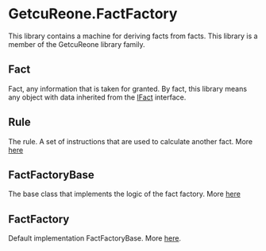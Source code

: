 # GetcuReone.FactFactory

This library contains a machine for deriving facts from facts. This library is a member of the GetcuReone library family.

## Fact

Fact, any information that is taken for granted. By fact, this library means any object with data inherited from the [IFact](FactFactory/FactFactory/Interfaces/IFact.cs) interface.

## Rule

The rule. A set of instructions that are used to calculate another fact. More [here](discription_pages/Rule.md)

## FactFactoryBase

The base class that implements the logic of the fact factory. More [here](discription_pages/FactFactoryBase.md)

## FactFactory

Default implementation FactFactoryBase. More [here](FactFactory/FactFactory/FactFactory.cs).
